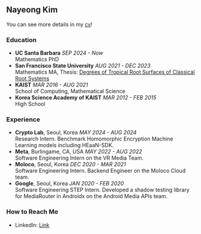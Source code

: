 ## Nayeong Kim

You can see more details in my [cv](CV_Nayeong_Kim.pdf)!

### Education
- **UC Santa Barbara** *SEP 2024 - Now*\
Mathematics PhD
- **San Francisco State University** *AUG 2021 - DEC 2023*\
Mathematics MA, Thesis: [Degrees of Tropical Root Surfaces of Classical Root Systems](https://scholarworks.calstate.edu/concern/theses/tb09jd33j)
- **KAIST** *MAR 2016 - AUG 2021*\
School of Computing, Mathematical Science
- **Korea Science Academy of KAIST** *MAR 2012 - FEB 2015*\
High School

### Experience
- **Crypto Lab**, Seoul, Korea *MAY 2024 - AUG 2024*\
Research Intern. Benchmark Homomorphic Encryption Machine Learning models including HEaaN-SDK.
- **Meta**, Burlingame, CA, USA *MAY 2022 - AUG 2022*\
Software Engineering Intern on the VR Media Team.
- **Moloco**, Seoul, Korea *DEC 2020 - MAR 2021*\
Software Engineering Intern. Backend Engineer on the Moloco Cloud team.
- **Google**, Seoul, Korea *JAN 2020 - FEB 2020*\
Software Engineering STEP Intern. Developed a shadow testing library for MediaRouter in Androidx on the Android Media APIs team.

### How to Reach Me
- LinkedIn: [Link](https://www.linkedin.com/in/nayeong-kim-545975192/)
<!--
 Hi there 👋
**grace12021/grace12021** is a ✨ _special_ ✨ repository because its `README.md` (this file) appears on your GitHub profile.

Here are some ideas to get you started:

- 🔭 I’m currently working on ...
- 🌱 I’m currently learning ...
- 👯 I’m looking to collaborate on ...
- 🤔 I’m looking for help with ...
- 💬 Ask me about ...
- 📫 How to reach me: ...
- 😄 Pronouns: ...
- ⚡ Fun fact: ...

## 🌱 Currently Working on
### Research
- **Implementation of the Simulation of Community Detection Using Random Matrix

### Teaching
- **Grading TA** *Feb 2023 - Dec 2023*\
Grading Geometry, Combinatorics, Modern Algebra 2, Matroid Theory in San Francisco State University.
- **Python Tutoring** *MAR 2019 - DEC 2020*\
KAIST Software Education Center. Taught Python programming to a class of 23 high school students at Daedeok High
School.
- **Python Tutor** *MAR 2019 - JUN 2019*\
KAIST’s Global Institute for Talented Education. Teaching assistant for a Python course attended by 45 high school students.
- **KB Hope Mentoring Program** *JUL 2018 - DEC 2018*\
Taught mathematics and English twice a week to two middle school students from lowincome families.

### Awards and Scholarships
- Robert William Maxwell Scholarship, L.A. Chang Memorial Mathematics Scholarship, David Meredith and Friends Scholarship, *2022 Fall*
- 2019 APAC [Women Techmakers Scholar]("https://www.womentechmakers.com/")
- Samsung Research Scholarship *2019 FALL - 2021 SPRING*
-->
